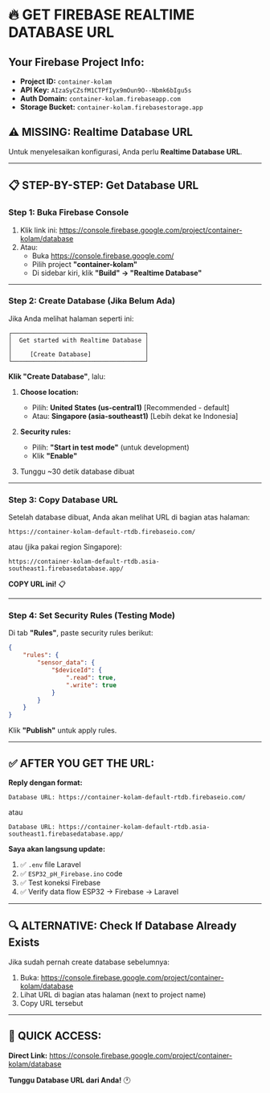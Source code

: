 # 🔥 GET FIREBASE REALTIME DATABASE URL

## **Your Firebase Project Info:**

-   **Project ID:** `container-kolam`
-   **API Key:** `AIzaSyCZsfM1CTPfIyx9mOun9O--Nbmk6bIgu5s`
-   **Auth Domain:** `container-kolam.firebaseapp.com`
-   **Storage Bucket:** `container-kolam.firebasestorage.app`

## **⚠️ MISSING: Realtime Database URL**

Untuk menyelesaikan konfigurasi, Anda perlu **Realtime Database URL**.

---

## **📋 STEP-BY-STEP: Get Database URL**

### **Step 1: Buka Firebase Console**

1. Klik link ini: https://console.firebase.google.com/project/container-kolam/database
2. Atau:
    - Buka https://console.firebase.google.com/
    - Pilih project **"container-kolam"**
    - Di sidebar kiri, klik **"Build" → "Realtime Database"**

---

### **Step 2: Create Database (Jika Belum Ada)**

Jika Anda melihat halaman seperti ini:

```
┌─────────────────────────────────────┐
│  Get started with Realtime Database │
│                                     │
│     [Create Database]               │
└─────────────────────────────────────┘
```

**Klik "Create Database"**, lalu:

1. **Choose location:**

    - Pilih: **United States (us-central1)** [Recommended - default]
    - Atau: **Singapore (asia-southeast1)** [Lebih dekat ke Indonesia]

2. **Security rules:**

    - Pilih: **"Start in test mode"** (untuk development)
    - Klik **"Enable"**

3. Tunggu ~30 detik database dibuat

---

### **Step 3: Copy Database URL**

Setelah database dibuat, Anda akan melihat URL di bagian atas halaman:

```
https://container-kolam-default-rtdb.firebaseio.com/
```

atau (jika pakai region Singapore):

```
https://container-kolam-default-rtdb.asia-southeast1.firebasedatabase.app/
```

**COPY URL ini!** 📋

---

### **Step 4: Set Security Rules (Testing Mode)**

Di tab **"Rules"**, paste security rules berikut:

```json
{
    "rules": {
        "sensor_data": {
            "$deviceId": {
                ".read": true,
                ".write": true
            }
        }
    }
}
```

Klik **"Publish"** untuk apply rules.

---

## **✅ AFTER YOU GET THE URL:**

**Reply dengan format:**

```
Database URL: https://container-kolam-default-rtdb.firebaseio.com/
```

atau

```
Database URL: https://container-kolam-default-rtdb.asia-southeast1.firebasedatabase.app/
```

**Saya akan langsung update:**

1. ✅ `.env` file Laravel
2. ✅ `ESP32_pH_Firebase.ino` code
3. ✅ Test koneksi Firebase
4. ✅ Verify data flow ESP32 → Firebase → Laravel

---

## **🔍 ALTERNATIVE: Check If Database Already Exists**

Jika sudah pernah create database sebelumnya:

1. Buka: https://console.firebase.google.com/project/container-kolam/database
2. Lihat URL di bagian atas halaman (next to project name)
3. Copy URL tersebut

---

## **📱 QUICK ACCESS:**

**Direct Link:**
https://console.firebase.google.com/project/container-kolam/database

**Tunggu Database URL dari Anda!** 🕐
